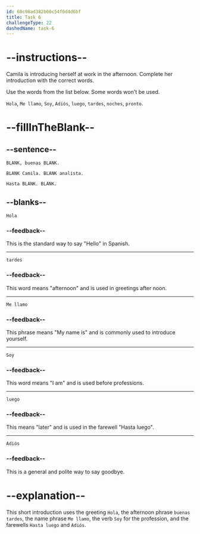 ```yaml
---
id: 68c98ad382b60c54f0d4d6bf
title: Task 6
challengeType: 22
dashedName: task-6
---
```

<!-- (No Audio) -->

# --instructions--

Camila is introducing herself at work in the afternoon. Complete her introduction with the correct words.

Use the words from the list below. Some words won't be used.

`Hola`, `Me llamo`, `Soy`, `Adiós`, `luego`, `tardes`, `noches`, `pronto`.

# --fillInTheBlank--

## --sentence--

`BLANK, buenas BLANK.`  

`BLANK Camila. BLANK analista.`  

`Hasta BLANK. BLANK.`

## --blanks--

`Hola`

### --feedback--

This is the standard way to say "Hello" in Spanish.

---

`tardes`

### --feedback--

This word means "afternoon" and is used in greetings after noon.

---

`Me llamo`

### --feedback--

This phrase means "My name is" and is commonly used to introduce yourself.

---

`Soy`

### --feedback--

This word means "I am" and is used before professions.

---

`luego`

### --feedback--

This means "later" and is used in the farewell "Hasta luego".

---

`Adiós`

### --feedback--

This is a general and polite way to say goodbye.

# --explanation--

This short introduction uses the greeting `Hola`, the afternoon phrase `buenas tardes`, the name phrase `Me llamo`, the verb `Soy` for the profession, and the farewells `Hasta luego` and `Adiós`.
